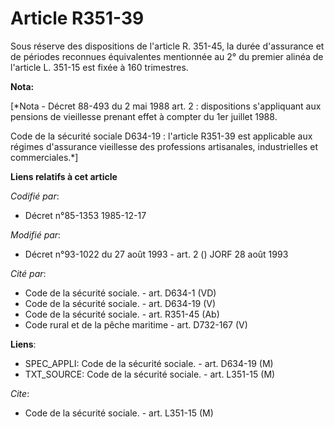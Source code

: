 # Article R351-39

Sous réserve des dispositions de l'article R. 351-45, la durée d'assurance et de périodes reconnues équivalentes mentionnée
au 2° du premier alinéa de l'article L. 351-15 est fixée à 160 trimestres.

**Nota:**

[*Nota - Décret 88-493 du 2 mai 1988 art. 2 : dispositions s'appliquant aux pensions de vieillesse prenant effet à compter du
1er juillet 1988.

Code de la sécurité sociale D634-19 : l'article R351-39 est applicable aux régimes d'assurance vieillesse des professions
artisanales, industrielles et commerciales.*]

**Liens relatifs à cet article**

_Codifié par_:

  - Décret n°85-1353 1985-12-17

_Modifié par_:

  - Décret n°93-1022 du 27 août 1993 - art. 2 () JORF 28 août 1993

_Cité par_:

  - Code de la sécurité sociale. - art. D634-1 (VD)
  - Code de la sécurité sociale. - art. D634-19 (V)
  - Code de la sécurité sociale. - art. R351-45 (Ab)
  - Code rural et de la pêche maritime - art. D732-167 (V)

**Liens**:

  - SPEC_APPLI: Code de la sécurité sociale. - art. D634-19 (M)
  - TXT_SOURCE: Code de la sécurité sociale. - art. L351-15 (M)

_Cite_:

  - Code de la sécurité sociale. - art. L351-15 (M)
